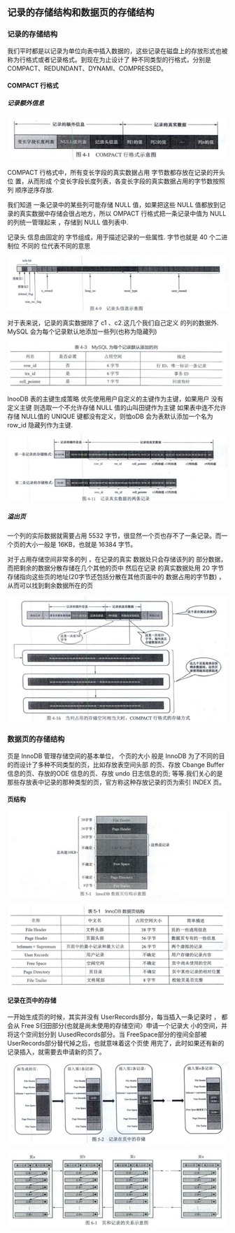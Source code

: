 ## 记录的存储结构和数据页的存储结构

### 记录的存储结构

我们平时都是以记录为单位向表中插入数据的，这些记录在磁盘上的存放形式也被称为行格式或者记录格式。到现在为止设计了 种不同类型的行格式，分别是 COMPACT、REDUNDANT、DYNAMI、COMPRESSED。

#### COMPACT 行格式

##### 记录额外信息

![](images/chap1/img.png)

COMPACT 行格式中，所有变长字段的真实数据占用 字节数都存放在记录的开头位 置，从而形成 个变长字段长度列表，各变长字段的真实数据占用的字节数按照列 顺序逆序存放.

我们知道 一条记录中的某些列可能存储 NULL 值，如果把这些 NULL 值都放到记录的真实数据中存储会很占地方，所以 OMPACT 行格式把一条记录中值为 NULL 的列统一管理起来 ，存储到 NULL 值列表中.

记录头 信息由固定的 字节组成，用于描述记录的一些属性. 字节也就是 40 个二进制位 不同的 位代表不同的意思

![](images/chap1/img_1.png)

对于表来说，记录的真实数据除了 c1 、c2.这几个我们自己定义 的列的数据外. MySQL 会为每个记录默认地添加一些列(也称为隐藏列)

![](images/chap1/img_2.png)

InooDB 表的主键生成策略 优先使用用户自定义的主键作为主键，如果用户 没有定义主键 则选取一个不允许存储 NULL 值的山叫田键作为主键 如果表中连不允许存储 NULL值的 UNIQUE 键都没有定义，则恤oDB 会为表默认添加一个名为 row_id 隐藏列作为主键.

![](images/chap1/img_3.png)

##### 溢出页

一个列的实际数据就需要占用 5532 字节，很显然一个页也存不了一条记录。而一个页的大小一般是 16KB，也就是 16384 字节。

对于占用存储空间非常多的列 ，在记录的真实 数据处只会存储该列的 部分数据，而把剩余的数据分散存储在几个其他的页中 然后在记录 的真实数据处用 20 字节存储指向这些页的地址(20字节还包括分散在其他页面中的 数据占用的字节数) ，从而可以找到剩余数据所在的页

![](images/chap1/img_4.png)

### 数据页的存储结构

页是 InnoDB 管理存储空间的基本单位， 个页的大小 般是 InnoDB 为了不同的目的而设计了多种不同类型的页，比如存放表空间头部 的页、存放 Cbange Buffer 信息的页、存放的ODE 信息的页、存放 undo 日志信息的页; 等等.我们关心的是那些存放表中记录的那种类型的页，官方称这种存放记录的页为索引 INDEX 页。

#### 页结构

![](images/chap1/img_5.png)

![](images/chap1/img_6.png)

#### 记录在页中的存储

一开始生成页的时候，其实并没有 UserRecords部分，每当插入一条记录时 ， 都会从 Free S归田部分(也就是尚未使用的存储空间〉申请一个记录大 小的空间，并将这个空间划分到 UusedRecords部分。当 FreeSpace部分的徨间全部被 UserRecords部分替代掉之后，也就意味着这个页使 用完了，此时如果还有新的记录插入，就需要去申请新的页了。

![](images/chap1/img_7.png)

![](images/chap1/img_8.png)
